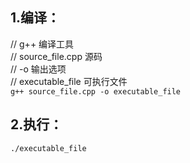 ## 1.编译：
// g++              编译工具  
// source_file.cpp  源码  
// -o               输出选项  
// executable_file  可执行文件  
`g++ source_file.cpp -o executable_file`

## 2.执行：
`./executable_file`
